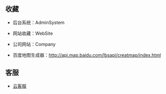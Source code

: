 ## 收藏


- 后台系统：AdminSystem
- 网站收藏：WebSite
- 公司网站：Company

- 百度地图生成器：http://api.map.baidu.com/lbsapi/creatmap/index.html


## 客服

- [云客服](http://www.kf5.com/)